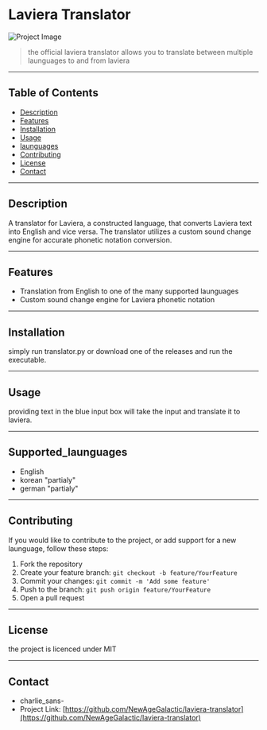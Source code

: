# Laviera Translator

![Project Image](project-image-url)

> the official laviera translator allows you to translate between multiple launguages to and from laviera

---

## Table of Contents

- [Description](#description)
- [Features](#features)
- [Installation](#installation)
- [Usage](#usage)
- [launguages](#supported_launguages)
- [Contributing](#contributing)
- [License](#license)
- [Contact](#contact)

---

## Description

A translator for Laviera, a constructed language, that converts Laviera text into English and vice versa. The translator utilizes a custom sound change engine for accurate phonetic notation conversion.

---

## Features

- Translation from English to one of the many supported launguages
- Custom sound change engine for Laviera phonetic notation

---

## Installation

simply run translator.py or download one of the releases and run the executable.

---

## Usage


providing text in the blue input box will take the input and translate it to laviera.

---

## Supported_launguages

- English
- korean "partialy"
- german "partialy"

---

## Contributing

If you would like to contribute to the project, or add support for a new launguage, follow these steps:

1. Fork the repository
2. Create your feature branch: `git checkout -b feature/YourFeature`
3. Commit your changes: `git commit -m 'Add some feature'`
4. Push to the branch: `git push origin feature/YourFeature`
5. Open a pull request

---

## License

the project is licenced under MIT

---

## Contact

- charlie_sans-
- Project Link: [https://github.com/NewAgeGalactic/laviera-translator](https://github.com/NewAgeGalactic/laviera-translator)

